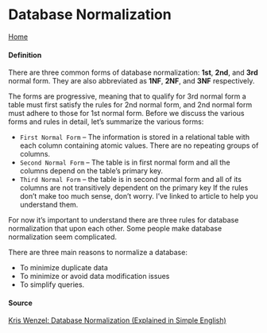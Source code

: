 # Database Normalization
[Home](/README.md)

#### Definition
There are three common forms of database normalization: **1st**, **2nd**, and **3rd** normal form. They are also abbreviated as **1NF**, **2NF**, and **3NF** respectively. 

The forms are progressive, meaning that to qualify for 3rd normal form a table must first satisfy the rules for 2nd normal form, and 2nd normal form must adhere to those for 1st normal form. Before we discuss the various forms and rules in detail, let’s summarize the various forms:

- `First Normal Form` – The information is stored in a relational table with each column containing atomic values. There are no repeating groups of columns.
- `Second Normal Form` – The table is in first normal form and all the columns depend on the table’s primary key.
- `Third Normal Form` – the table is in second normal form and all of its columns are not transitively dependent on the primary key
If the rules don’t make too much sense, don’t worry. I’ve linked to article to help you understand them.

For now it’s important to understand there are three rules for database normalization that upon each other.  Some people make database normalization seem complicated.

There are three main reasons to normalize a database:
- To minimize duplicate data
- To minimize or avoid data modification issues
- To simplify queries. 


#### Source
[Kris Wenzel: Database Normalization (Explained in Simple English) ](https://www.essentialsql.com/get-ready-to-learn-sql-database-normalization-explained-in-simple-english/)
